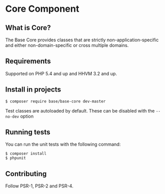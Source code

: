 Core Component
==============

What is Core?
-------------

The Base Core provides classes that are strictly non-application-specific and either non-domain-specific or cross multiple domains.

Requirements
------------

Supported on PHP 5.4 and up and HHVM 3.2 and up.

Install in projects
-------------------

    $ composer require base/base-core dev-master

Test classes are autoloaded by default. These can be disabled with the `--no-dev` option


Running tests
-------------

You can run the unit tests with the following command:

    $ composer install
    $ phpunit


Contributing
------------

Follow PSR-1, PSR-2 and PSR-4.
